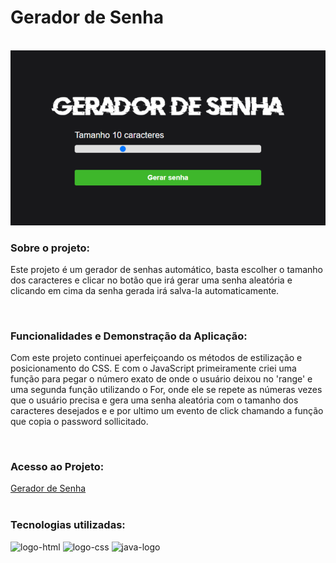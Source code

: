 <h1>Gerador de Senha</h1>
<br>
<img width="600px" src="https://github.com/Robx33/Gerador-de-senhas/blob/master/assets/geradordesenha.png?raw=true">

<h3>Sobre o projeto:</h3>
<p>Este projeto é um gerador de senhas automático, basta escolher o tamanho dos caracteres e clicar no botão que irá gerar uma senha aleatória e clicando em cima da senha gerada irá salva-la automaticamente. </p>
<br>
<h3>Funcionalidades e Demonstração da Aplicação:</h3>
<p>Com este projeto continuei aperfeiçoando os métodos de estilização e posicionamento do CSS. E com o JavaScript primeiramente criei uma função para pegar o número exato de onde o usuário deixou no 'range' e uma segunda função utilizando o For, onde ele se repete as númeras vezes que o usuário precisa e gera uma senha aleatória com o tamanho dos caracteres desejados e e por ultimo um evento de click chamando a função que copia o password sollicitado.   </p>
<br>
<h3>Acesso ao Projeto:</h3>
<a href="https://robx33.github.io/Gerador-de-senhas/">Gerador de Senha</a>
<br>
<br>
<h3>Tecnologias utilizadas:</h3>
  <img src="https://img.shields.io/badge/HTML5-E34F26?style=for-the-badge&logo=html5&logoColor=white" alt="logo-html" />
  <img src="https://img.shields.io/badge/CSS3-1572B6?style=for-the-badge&logo=css3&logoColor=white" alt="logo-css" />
  <img src="https://img.shields.io/badge/JavaScript-323330?style=for-the-badge&logo=javascript&logoColor=F7DF1E" alt="java-logo" />
